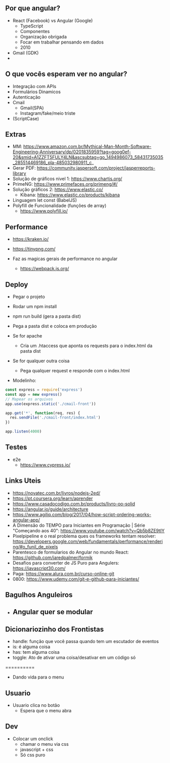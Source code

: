 ## Por que angular?
- React (Facebook) vs Angular (Google)
    - TypeScript 
    - Componentes
    - Organização obrigada
    - Focar em trabalhar pensando em dados
    - 2010 
- Gmail (GDK)
- 

## O que vocês esperam ver no angular?
- Integração com APIs
- Formulários Dinamicos
- Autenticação
- Cmail
    - Gmail(SPA)
    - Instagram/fake/meio triste 
- (ScriptCase)


## Extras
- MM: https://www.amazon.com.br/Mythical-Man-Month-Software-Engineering-Anniversary/dp/0201835959?tag=goog0ef-20&smid=A1ZZFT5FULY4LN&ascsubtag=go_1494986073_58431735035_285514469186_pla-485032980911_c_
- Gerar PDF: https://community.jaspersoft.com/project/jasperreports-library
- Solução de gráficos nivel 1: https://www.chartjs.org/
- PrimeNG: https://www.primefaces.org/primeng/#/
- Solução gráficos 2:  https://www.elastic.co/
    - Kibana: https://www.elastic.co/products/kibana
- Linguagem let const (BabelJS)
- Polyfill de Funcionalidade (funções de array)
    - https://www.polyfill.io/

 
## Performance
- https://kraken.io/
- https://tinypng.com/

- Faz as magicas gerais de performance no angular
  - https://webpack.js.org/

## Deploy
- Pegar o projeto
- Rodar um npm install
- npm run build (gera a pasta dist)
- Pega a pasta dist e coloca em produção
- Se for apache
  - Cria um .htaccess que aponta os requests para o index.html da pasta dist
- Se for qualquer outra coisa
  - Pega qualquer request e responde com o index.html

- Modelinho:
```js
const express = require('express')
const app = new express()
// Mapear os arquivos
app.use(express.static('./cmail-front'))

app.get('*', function(req, res) {
  res.sendFile('./cmail-front/index.html')
})

app.listen(4000)
```

## Testes
- e2e
  - https://www.cypress.io/

## Links Uteis
- https://novatec.com.br/livros/nodejs-2ed/
- https://pt.coursera.org/learn/aprender
- https://www.casadocodigo.com.br/products/livro-oo-solid
- https://angular.io/guide/architecture
- https://www.agiliq.com/blog/2017/04/how-script-ordering-works-angular-app/
- A Dimensão do TEMPO para Iniciantes em Programação | Série "Começando aos 40": https://www.youtube.com/watch?v=Qb5b8ZE9tIY
- Pixelpipeline e o real problema ques os frameworks tentam resolver: https://developers.google.com/web/fundamentals/performance/rendering/#o_funil_de_pixels
- Parentesco de formularios do Angular no mundo React: https://github.com/jaredpalmer/formik
- Desafios para converter de JS Puro para Angulers: https://javascript30.com/
- Paga: https://www.alura.com.br/curso-online-git
- 0800: https://www.udemy.com/git-e-github-para-iniciantes/

## Bagulhos Anguleiros
- Angular quer se modular
  - 

## Dicionariozinho dos Frontistas
- handle: função que você passa quando tem um escutador de eventos
- is: é alguma coisa
- has: tem alguma coisa
- toggle: Ato de ativar uma coisa/desativar em um código só

==========

- Dando vida para o menu


## Usuario
- Usuario clica no botão
  - Espera que o menu abra

## Dev
- Colocar um onclick
  - chamar o menu via css
  - javascript + css
  - Só css puro

